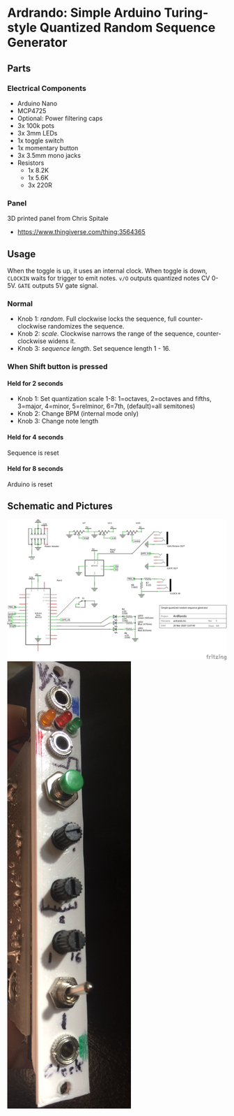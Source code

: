 # Ardrando: Simple Arduino Turing-style Quantized Random Sequence Generator


## Parts
### Electrical Components
- Arduino Nano
- MCP4725
- Optional:  Power filtering caps
- 3x 100k pots
- 3x 3mm LEDs
- 1x toggle switch
- 1x momentary button
- 3x 3.5mm mono jacks
- Resistors
  -  1x 8.2K
  -  1x 5.6K
  -  3x 220R

### Panel
3D printed panel from Chris Spitale
- https://www.thingiverse.com/thing:3564365


## Usage

When the toggle is up, it uses an internal clock. When toggle is down, `CLOCKIN` waits for trigger to emit notes. `v/O` outputs quantized notes CV 0-5V. `GATE` outputs 5V gate signal.

### Normal

- Knob 1: _random_.  Full clockwise locks the sequence, full counter-clockwise randomizes the sequence.
- Knob 2: _scale_. Clockwise narrows the range of the sequence, counter-clockwise widens it.
- Knob 3: _sequence length_. Set sequence length 1 - 16.

### When Shift button is pressed

#### Held for 2 seconds
- Knob 1: Set quantization scale 1-8: 1=octaves, 2=octaves and fifths, 3=major, 4=minor, 5=relminor, 6=7th, (default)=all semitones)
- Knob 2: Change BPM (internal mode only)
- Knob 3: Change note length

#### Held for 4 seconds
Sequence is reset

#### Held for 8 seconds
Arduino is reset

## Schematic and Pictures

![Schematic](schematic.png)
![Panel](panel.png)
